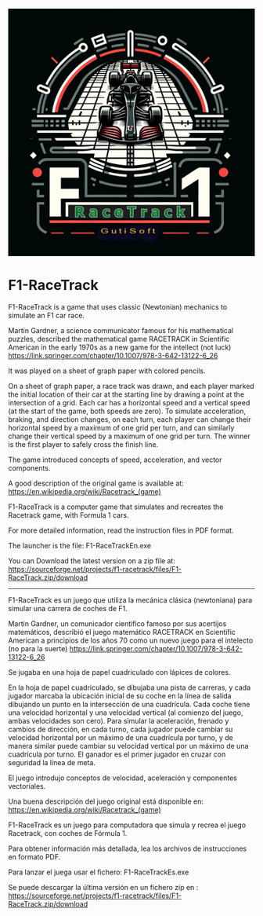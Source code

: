 ![Logo](Graficos/Logo_F1RaceTrack1.jpg)
# F1-RaceTrack
F1-RaceTrack is a game that uses classic (Newtonian) mechanics to simulate an F1 car race.

Martin Gardner, a science communicator famous for his mathematical puzzles, described the mathematical game RACETRACK in Scientific American in the early 1970s as a new game for the intellect (not luck) https://link.springer.com/chapter/10.1007/978-3-642-13122-6_26 

It was played on a sheet of graph paper with colored pencils.

On a sheet of graph paper, a race track was drawn, and each player marked the initial location of their car at the starting line by drawing a point at the intersection of a grid.
Each car has a horizontal speed and a vertical speed (at the start of the game, both speeds are zero). To simulate acceleration, braking, and direction changes, on each turn, each player can change their horizontal speed by a maximum of one grid per turn, and can similarly change their vertical speed by a maximum of one grid per turn. 
The winner is the first player to safely cross the finish line. 

The game introduced concepts of speed, acceleration, and vector components.

A good description of the original game is available at:
https://en.wikipedia.org/wiki/Racetrack_(game)

F1-RaceTrack is a computer game that simulates and recreates the Racetrack game, with Formula 1 cars.

For more detailed information, read the instruction files in PDF format.

The launcher is the file: F1-RaceTrackEn.exe

You can Download the latest version on a zip file at: https://sourceforge.net/projects/f1-racetrack/files/F1-RaceTrack.zip/download
____________________________________________________________________________________________________________

F1-RaceTrack es un juego que utiliza la mecánica clásica (newtoniana) para simular una carrera de coches de F1.

Martin Gardner, un comunicador científico famoso por sus acertijos matemáticos, describió el juego matemático RACETRACK en Scientific American a principios de los años 70 como un nuevo juego para el intelecto (no para la suerte) https://link.springer.com/chapter/10.1007/978-3-642-13122-6_26

Se jugaba en una hoja de papel cuadriculado con lápices de colores.

En la hoja de papel cuadriculado, se dibujaba una pista de carreras, y cada jugador marcaba la ubicación inicial de su coche en la línea de salida dibujando un punto en la intersección de una cuadrícula. Cada coche tiene una velocidad horizontal y una velocidad vertical (al comienzo del juego, ambas velocidades son cero). Para simular la aceleración, frenado y cambios de dirección, en cada turno, cada jugador puede cambiar su velocidad horizontal por un máximo de una cuadrícula por turno, y de manera similar puede cambiar su velocidad vertical por un máximo de una cuadrícula por turno. El ganador es el primer jugador en cruzar con seguridad la línea de meta.

El juego introdujo conceptos de velocidad, aceleración y componentes vectoriales.

Una buena descripción del juego original está disponible en: https://en.wikipedia.org/wiki/Racetrack_(game)

F1-RaceTrack es un juego para computadora que simula y recrea el juego Racetrack, con coches de Fórmula 1.

Para obtener información más detallada, lea los archivos de instrucciones en formato PDF.

Para lanzar el juega usar el fichero: F1-RaceTrackEs.exe

Se puede descargar la última versión en un fichero zip en : https://sourceforge.net/projects/f1-racetrack/files/F1-RaceTrack.zip/download
